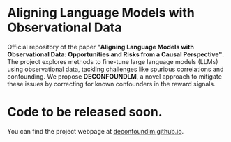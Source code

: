 # Aligning Language Models with Observational Data

Official repository of the paper **"Aligning Language Models with Observational Data: Opportunities and Risks from a Causal Perspective"**. The project explores methods to fine-tune large language models (LLMs) using observational data, tackling challenges like spurious correlations and confounding. We propose **DECONFOUNDLM**, a novel approach to mitigate these issues by correcting for known confounders in the reward signals.

# Code to be released soon.
You can find the project webpage at [deconfoundlm.github.io](https://deconfoundlm.github.io).